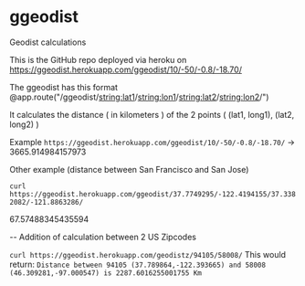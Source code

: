 # ggeodist
Geodist calculations

This is the GitHub repo deployed via heroku on https://ggeodist.herokuapp.com/ggeodist/10/-50/-0.8/-18.70/

The ggeodist has this format 
@app.route("/ggeodist/<string:lat1>/<string:lon1>/<string:lat2>/<string:lon2>/")

It calculates the distance ( in kilometers ) of the 2 points ( (lat1, long1), (lat2, long2) )

Example 
`https://ggeodist.herokuapp.com/ggeodist/10/-50/-0.8/-18.70/`  -> 3665.914984157973

Other example (distance between San Francisco and San Jose) 

`curl https://ggeodist.herokuapp.com/ggeodist/37.7749295/-122.4194155/37.3382082/-121.8863286/`

67.57488345435594

--
Addition of calculation between 2 US Zipcodes

`curl https://ggeodist.herokuapp.com/geodistz/94105/58008/`
This would return:
`Distance between 94105 (37.789864,-122.393665) and 58008 (46.309281,-97.000547) is 2287.6016255001755 Km`




